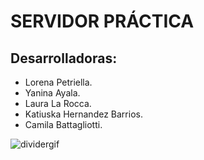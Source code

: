 # SERVIDOR PRÁCTICA #

## Desarrolladoras:

- Lorena Petriella.
- Yanina Ayala.
- Laura La Rocca.
- Katiuska Hernandez Barrios.
- Camila Battagliotti.


![dividergif](https://c.tenor.com/OKLkZ1Um5HIAAAAC/mad-typing.gif)


